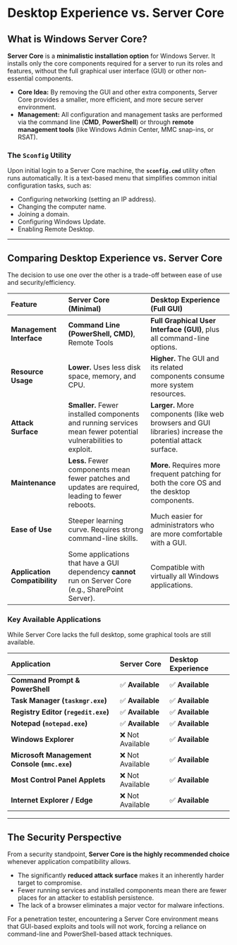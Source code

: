 # Desktop Experience vs. Server Core


## What is Windows Server Core?

**Server Core** is a **minimalistic installation option** for Windows Server. It installs only the core components required for a server to run its roles and features, without the full graphical user interface (GUI) or other non-essential components.

*   **Core Idea:** By removing the GUI and other extra components, Server Core provides a smaller, more efficient, and more secure server environment.
*   **Management:** All configuration and management tasks are performed via the command line (**CMD**, **PowerShell**) or through **remote management tools** (like Windows Admin Center, MMC snap-ins, or RSAT).

### The `Sconfig` Utility
Upon initial login to a Server Core machine, the **`sconfig.cmd`** utility often runs automatically. It is a text-based menu that simplifies common initial configuration tasks, such as:
*   Configuring networking (setting an IP address).
*   Changing the computer name.
*   Joining a domain.
*   Configuring Windows Update.
*   Enabling Remote Desktop.

---

## Comparing Desktop Experience vs. Server Core

The decision to use one over the other is a trade-off between ease of use and security/efficiency.

| Feature | Server Core (Minimal) | Desktop Experience (Full GUI) |
| :--- | :--- | :--- |
| **Management Interface**| **Command Line (PowerShell, CMD)**, Remote Tools | **Full Graphical User Interface (GUI)**, plus all command-line options. |
| **Resource Usage** | **Lower.** Uses less disk space, memory, and CPU. | **Higher.** The GUI and its related components consume more system resources. |
| **Attack Surface** | **Smaller.** Fewer installed components and running services mean fewer potential vulnerabilities to exploit. | **Larger.** More components (like web browsers and GUI libraries) increase the potential attack surface. |
| **Maintenance** | **Less.** Fewer components mean fewer patches and updates are required, leading to fewer reboots. | **More.** Requires more frequent patching for both the core OS and the desktop components. |
| **Ease of Use** | Steeper learning curve. Requires strong command-line skills. | Much easier for administrators who are more comfortable with a GUI. |
| **Application Compatibility**| Some applications that have a GUI dependency **cannot** run on Server Core (e.g., SharePoint Server). | Compatible with virtually all Windows applications. |

### Key Available Applications
While Server Core lacks the full desktop, some graphical tools are still available.

| Application | Server Core | Desktop Experience |
| :--- | :--- | :--- |
| **Command Prompt & PowerShell** | ✅ **Available** | ✅ **Available** |
| **Task Manager (`taskmgr.exe`)**| ✅ **Available** | ✅ **Available** |
| **Registry Editor (`regedit.exe`)**| ✅ **Available** | ✅ **Available** |
| **Notepad (`notepad.exe`)** | ✅ **Available** | ✅ **Available** |
| **Windows Explorer** | ❌ Not Available | ✅ **Available** |
| **Microsoft Management Console (`mmc.exe`)** | ❌ Not Available | ✅ **Available** |
| **Most Control Panel Applets**| ❌ Not Available | ✅ **Available** |
| **Internet Explorer / Edge** | ❌ Not Available | ✅ **Available** |

---

## The Security Perspective

From a security standpoint, **Server Core is the highly recommended choice** whenever application compatibility allows.
*   The significantly **reduced attack surface** makes it an inherently harder target to compromise.
*   Fewer running services and installed components mean there are fewer places for an attacker to establish persistence.
*   The lack of a browser eliminates a major vector for malware infections.

For a penetration tester, encountering a Server Core environment means that GUI-based exploits and tools will not work, forcing a reliance on command-line and PowerShell-based attack techniques.

